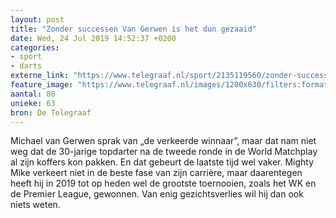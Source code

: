 ```yaml
---
layout: post
title: "Zonder successen Van Gerwen is het dun gezaaid"
date: Wed, 24 Jul 2019 14:52:37 +0200
categories: 
- sport 
- darts 
externe_link: "https://www.telegraaf.nl/sport/2135119560/zonder-successen-van-gerwen-is-het-dun-gezaaid"
feature_image: "https://www.telegraaf.nl/images/1200x630/filters:format(jpeg):quality(80)/cdn-kiosk-api.telegraaf.nl/f2db8e70-ae11-11e9-b958-02d1dbdc35d1.jpg"
aantal: 80
unieke: 63
bron: De Telegraaf
---
```


<p class="intro">Michael van Gerwen sprak van „de verkeerde winnaar”, maar dat nam niet weg dat de 30-jarige topdarter na de tweede ronde in de World Matchplay al zijn koffers kon pakken. En dat gebeurt de laatste tijd wel vaker. Mighty Mike verkeert niet in de beste fase van zijn carrière, maar daarentegen heeft hij in 2019 tot op heden wel de grootste toernooien, zoals het WK en de Premier League, gewonnen. Van enig gezichtsverlies wil hij dan ook niets weten.</p>
